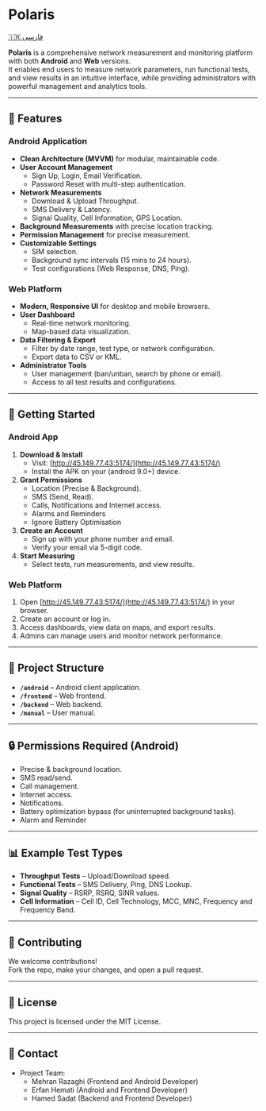 # Polaris

[🇮🇷 فارسی](README.fa.md)

**Polaris** is a comprehensive network measurement and monitoring platform with both **Android** and **Web** versions.  
It enables end users to measure network parameters, run functional tests, and view results in an intuitive interface, while providing administrators with powerful management and analytics tools.

---

## 📌 Features

### **Android Application**
- **Clean Architecture (MVVM)** for modular, maintainable code.
- **User Account Management**
  - Sign Up, Login, Email Verification.
  - Password Reset with multi-step authentication.
- **Network Measurements**
  - Download & Upload Throughput.
  - SMS Delivery & Latency.
  - Signal Quality, Cell Information, GPS Location.
- **Background Measurements** with precise location tracking.
- **Permission Management** for precise measurement.
- **Customizable Settings**
  - SIM selection.
  - Background sync intervals (15 mins to 24 hours).
  - Test configurations (Web Response, DNS, Ping).

### **Web Platform**
- **Modern, Responsive UI** for desktop and mobile browsers.
- **User Dashboard**
  - Real-time network monitoring.
  - Map-based data visualization.
- **Data Filtering & Export**
  - Filter by date range, test type, or network configuration.
  - Export data to CSV or KML.
- **Administrator Tools**
  - User management (ban/unban, search by phone or email).
  - Access to all test results and configurations.

---

## 🚀 Getting Started

### **Android App**
1. **Download & Install**
   - Visit: [http://45.149.77.43:5174/](http://45.149.77.43:5174/)
   - Install the APK on your (android 9.0+) device.
2. **Grant Permissions**
   - Location (Precise & Background).
   - SMS (Send, Read).
   - Calls, Notifications and Internet access.
   - Alarms and Reminders
   - Ignore Battery Optimisation
3. **Create an Account**
   - Sign up with your phone number and email.
   - Verify your email via 5-digit code.
4. **Start Measuring**
   - Select tests, run measurements, and view results.

### **Web Platform**
1. Open [http://45.149.77.43:5174/](http://45.149.77.43:5174/) in your browser.
2. Create an account or log in.
3. Access dashboards, view data on maps, and export results.
4. Admins can manage users and monitor network performance.

---

## 📂 Project Structure
- **`/android`** – Android client application.
- **`/frontend`** – Web frontend.
- **`/backend`** – Web backend.
- **`/manual`** – User manual.

---

## 🔒 Permissions Required (Android)
- Precise & background location.
- SMS read/send.
- Call management.
- Internet access.
- Notifications.
- Battery optimization bypass (for uninterrupted background tasks).
- Alarm and Reminder

---

## 📊 Example Test Types
- **Throughput Tests** – Upload/Download speed.
- **Functional Tests** – SMS Delivery, Ping, DNS Lookup.
- **Signal Quality** – RSRP, RSRQ, SINR values.
- **Cell Information** – Cell ID, Cell Technology, MCC, MNC, Frequency and Frequency Band.

---

## 🤝 Contributing
We welcome contributions!  
Fork the repo, make your changes, and open a pull request.

---

## 📜 License
This project is licensed under the MIT License.

---

## 📧 Contact
- Project Team:  
  - Mehran Razaghi (Frontend and Android Developer)
  - Erfan Hemati (Android and Frontend Developer)
  - Hamed Sadat (Backend and Frontend Developer)
